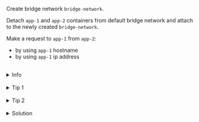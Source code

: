 
Create bridge network `bridge-network`.

Detach `app-1` and `app-2` containers from default bridge network 
and attach to the newly created `bridge-network`.

Make a request to `app-1` from `app-2`:
* by using `app-1` hostname
* by using `app-1` ip address


<br>
<details><summary>Info</summary>
<br>

```plain
Documentation - https://docs.docker.com/network/network-tutorial-standalone/#use-user-defined-bridge-networks.
```

</details>

<br>
<details><summary>Tip 1</summary>
<br>

```plain
Use curl -sS command to make a request.
```

</details>

<br>
<details><summary>Tip 2</summary>
<br>

```plain
Ip address of pods in the network can be found by running 
"docker network inspect bridge | jq .[0].Containers".
```

</details>


<br>
<details><summary>Solution</summary>
<br>

<br>

Create network `bridge-network`:
(--driver bridge is not nessecary here, as it is a default behaviour)

<br>

```plain
docker network create --driver bridge bridge-network
```{{exec}}

<br>

Disconnect `app-1` and `app-2` from the default `bridge` network:

<br>

```plain
docker network disconnect bridge app-1 \
&& \
docker network disconnect bridge app-2
```{{exec}}

<br>

Connect `app-1` and `app-2` containers to the `bridge-network` network:

<br>

```plain
docker network connect bridge-network app-1 \
&& \
docker network connect bridge-network app-2
```{{exec}}

<br>

Run `docker network inspect bridge-network`:

<br>

```plain
docker network inspect bridge-network
```{{exec}}

<br>

Make a request to app-1 from app-2:

<br>

```plain
docker exec app-2 sh -c 'curl -sS app-1'
```{{exec}}

<br>

Make a request to app-1 by ip address from app-2:

<br>

```plain
docker exec app-2 sh -c 'curl -sS 172.18.0.2'
```{{exec}}

</details>